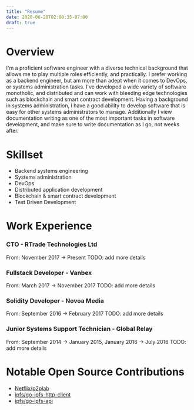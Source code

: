 ```yaml
---
title: "Resume"
date: 2020-06-20T02:00:35-07:00
draft: true
---
```


# Overview

I'm a proficient software engineer with a diverse technical background that allows me to play multiple roles efficiently, and practically. I prefer working as a backend engineer, but am more than adept when it comes to DevOps, or systems administration tasks. I've developed a wide variety of software monotholic, and distributed and can work with bleeding edge technologies such as blockchain and smart contract development. Having a background in systems administration, I have a good ability to develop software that is easy for other systems administrators to manage. Additionally I view documentation writing as one of the most important tasks in software development, and make sure to write documentation as I go, not weeks after.

# Skillset

* Backend systems engineering
* Systems administration
* DevOps
* Distributed application development
* Blockchain & smart contract development
* Test Driven Development

# Work Experience

### CTO - RTrade Technologies Ltd

From: November 2017 -> Present
TODO: add more details

### Fullstack Developer - Vanbex

From: March 2017 -> November 2017
TODO: add more details

### Solidity Developer - Novoa Media

From: September 2016 -> February 2017
TODO: add more details

### Junior Systems Support Technician - Global Relay

From: September 2014 -> January 2015, January 2016 -> July 2016
TODO: add more details

# Notable Open Source Contributions

* [Netflix/p2plab](https://github.com/Netflix/p2plab)
* [ipfs/go-ipfs-http-client](https://github.com/ipfs/go-ipfs-http-client)
* [ipfs/go-ipfs-api](https://github.com/ipfs/go-ipfs-api)